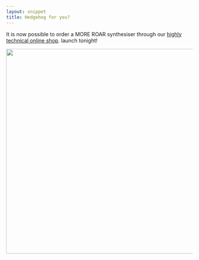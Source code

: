 ```yaml
---
layout: snippet
title: Hedgehog for you?
---
```


It is now possible to order a MORE ROAR synthesiser through our <a href="https://moreroar.org/order.html">highly technical online shop</a>. launch tonight!

<img width="552" src="/assets/img/more-roar/flock.png">